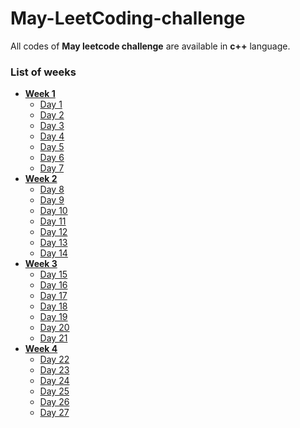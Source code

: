 # May-LeetCoding-challenge

All codes of **May leetcode challenge** are available in **c++** language.

### List of weeks
* **[Week 1](https://github.com/nishantprajapati123/May-LeetCoding-challenge/tree/master/Week%201)**
  * [Day 1](https://github.com/nishantprajapati123/May-LeetCoding-challenge/blob/master/Week%201/FirstBadVersion.cpp)
  * [Day 2](https://github.com/nishantprajapati123/May-LeetCoding-challenge/blob/master/Week%201/JewelsandStones.cpp)
  * [Day 3](https://github.com/nishantprajapati123/May-LeetCoding-challenge/blob/master/Week%201/RansomNote.cpp)
  * [Day 4](https://github.com/nishantprajapati123/May-LeetCoding-challenge/blob/master/Week%201/NumberComplement.cpp)
  * [Day 5](https://github.com/nishantprajapati123/May-LeetCoding-challenge/blob/master/Week%201/FirstUniqueCharacterInAString.cpp)
  * [Day 6](https://github.com/nishantprajapati123/May-LeetCoding-challenge/blob/master/Week%201/MajorityElement.cpp)
  * [Day 7](https://github.com/nishantprajapati123/May-LeetCoding-challenge/blob/master/Week%201/CousinsInBinaryTree.cpp)
* **[Week 2](https://github.com/nishantprajapati123/May-LeetCoding-challenge/tree/master/Week%202)**
  * [Day 8](https://github.com/nishantprajapati123/May-LeetCoding-challenge/blob/master/Week%202/CheckIfItIsAStraightLine.cpp)
  * [Day 9](https://github.com/nishantprajapati123/May-LeetCoding-challenge/blob/master/Week%202/ValidPerfectSquare.cpp)
  * [Day 10](https://github.com/nishantprajapati123/May-LeetCoding-challenge/blob/master/Week%202/FindTheTownJudge.cpp)
  * [Day 11](https://github.com/nishantprajapati123/May-LeetCoding-challenge/blob/master/Week%202/FloodFill.cpp)
  * [Day 12](https://github.com/nishantprajapati123/May-LeetCoding-challenge/blob/master/Week%202/SingleElementInASortedArray.cpp)
  * [Day 13](https://github.com/nishantprajapati123/May-LeetCoding-challenge/blob/master/Week%202/RemoveKDigits.cpp)
  * [Day 14](https://github.com/nishantprajapati123/May-LeetCoding-challenge/blob/master/Week%202/ImplementTrie(PrefixTree).cpp)
* **[Week 3](https://github.com/nishantprajapati123/May-LeetCoding-challenge/tree/master/Week%203)**
  * [Day 15](https://github.com/nishantprajapati123/May-LeetCoding-challenge/blob/master/Week%203/MaximumSumCircularSubarray.cpp)
  * [Day 16](https://github.com/nishantprajapati123/May-LeetCoding-challenge/blob/master/Week%203/OddEvenLinkedList.cpp)
  * [Day 17](https://github.com/nishantprajapati123/May-LeetCoding-challenge/blob/master/Week%203/FindAllAnagramsInAString.cpp)
  * [Day 18](https://github.com/nishantprajapati123/May-LeetCoding-challenge/blob/master/Week%203/PermutationInString.cpp)
  * [Day 19](https://github.com/nishantprajapati123/May-LeetCoding-challenge/blob/master/Week%203/OnlineStockSpan.cpp)
  * [Day 20](https://github.com/nishantprajapati123/May-LeetCoding-challenge/blob/master/Week%203/KthSmallestElementInABST.cpp)
  * [Day 21](https://github.com/nishantprajapati123/May-LeetCoding-challenge/blob/master/Week%203/CountSquareSubmatricesWithAllOnes.cpp)
* **[Week 4](https://github.com/nishantprajapati123/May-LeetCoding-challenge/tree/master/Week%204)**
  * [Day 22](https://github.com/nishantprajapati123/May-LeetCoding-challenge/blob/master/Week%204/SortCharactersByFrequency.cpp)
  * [Day 23](https://github.com/nishantprajapati123/May-LeetCoding-challenge/blob/master/Week%204/IntervalListIntersections.cpp)
  * [Day 24](https://github.com/nishantprajapati123/May-LeetCoding-challenge/blob/master/Week%204/ConstructBinarySearchTreeFromPreorderTraversal.cpp)
  * [Day 25](https://github.com/nishantprajapati123/May-LeetCoding-challenge/blob/master/Week%204/UncrossedLines.cpp)
  * [Day 26](https://github.com/nishantprajapati123/May-LeetCoding-challenge/blob/master/Week%204/ContiguousArray.cpp)
  * [Day 27](https://github.com/nishantprajapati123/May-LeetCoding-challenge/blob/master/Week%204/PossibleBipartition.cpp)
